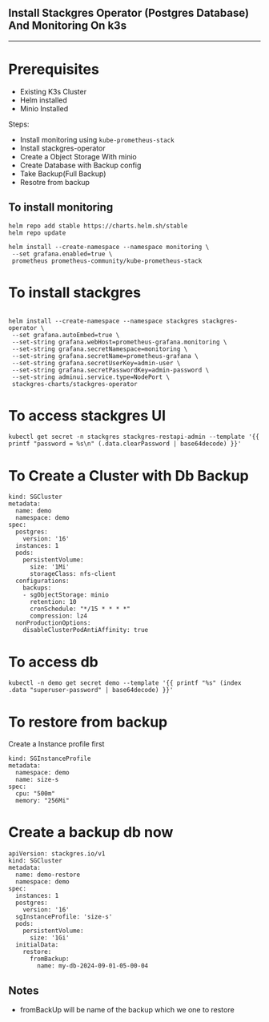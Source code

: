 ## Install Stackgres Operator (Postgres Database) And Monitoring On k3s
---

# Prerequisites
- Existing K3s Cluster
- Helm installed
- Minio Installed

Steps:
- Install monitoring using `kube-prometheus-stack`
- Install stackgres-operator
- Create a Object Storage With minio
- Create Database with Backup config
- Take Backup(Full Backup)
- Resotre from backup

## To install monitoring
```helm repo add prometheus-community https://prometheus-community.github.io/helm-charts
helm repo add stable https://charts.helm.sh/stable
helm repo update

helm install --create-namespace --namespace monitoring \
 --set grafana.enabled=true \
 prometheus prometheus-community/kube-prometheus-stack

```

# To install stackgres

```helm repo add stackgres-charts https://stackgres.io/downloads/stackgres-k8s/stackgres/helm/

helm install --create-namespace --namespace stackgres stackgres-operator \
 --set grafana.autoEmbed=true \
 --set-string grafana.webHost=prometheus-grafana.monitoring \
 --set-string grafana.secretNamespace=monitoring \
 --set-string grafana.secretName=prometheus-grafana \
 --set-string grafana.secretUserKey=admin-user \
 --set-string grafana.secretPasswordKey=admin-password \
 --set-string adminui.service.type=NodePort \
 stackgres-charts/stackgres-operator
```


# To access stackgres UI

```kubectl get secret -n stackgres stackgres-restapi-admin --template '{{ printf "username = %s\n" (.data.k8sUsername | base64decode) }}'
kubectl get secret -n stackgres stackgres-restapi-admin --template '{{ printf "password = %s\n" (.data.clearPassword | base64decode) }}'
```

# To Create a Cluster with Db Backup

```apiVersion: stackgres.io/v1
kind: SGCluster
metadata:
  name: demo
  namespace: demo
spec:
  postgres:
    version: '16'
  instances: 1
  pods:
    persistentVolume:
      size: '1Mi'
      storageClass: nfs-client
  configurations:
    backups:
    - sgObjectStorage: minio
      retention: 10
      cronSchedule: "*/15 * * * *"
      compression: lz4
  nonProductionOptions:
    disableClusterPodAntiAffinity: true
```

# To access db
```
kubectl -n demo get secret demo --template '{{ printf "%s" (index .data "superuser-password" | base64decode) }}'
```


# To restore from backup

Create a Instance profile first

```apiVersion: stackgres.io/v1
kind: SGInstanceProfile
metadata:
  namespace: demo
  name: size-s
spec:
  cpu: "500m"
  memory: "256Mi"
```

# Create a backup db now

```
apiVersion: stackgres.io/v1
kind: SGCluster
metadata:
  name: demo-restore
  namespace: demo
spec:
  instances: 1
  postgres:
    version: '16'
  sgInstanceProfile: 'size-s'
  pods:
    persistentVolume:
      size: '1Gi'
  initialData:
    restore:
      fromBackup:
        name: my-db-2024-09-01-05-00-04
```
## Notes
- fromBackUp will be name of the backup which we one to restore